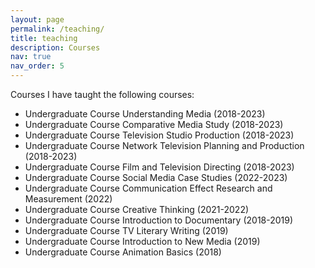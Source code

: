 ```yaml
---
layout: page
permalink: /teaching/
title: teaching
description: Courses
nav: true
nav_order: 5
---
```


Courses
I have taught the following courses:
* Undergraduate Course Understanding Media (2018-2023)
* Undergraduate Course Comparative Media Study (2018-2023)
* Undergraduate Course Television Studio Production (2018-2023)
* Undergraduate Course Network Television Planning and Production (2018-2023)
* Undergraduate Course Film and Television Directing (2018-2023)
* Undergraduate Course Social Media Case Studies (2022-2023)
* Undergraduate Course Communication Effect Research and Measurement (2022)
* Undergraduate Course Creative Thinking (2021-2022)
* Undergraduate Course Introduction to Documentary (2018-2019)
* Undergraduate Course TV Literary Writing (2019)
* Undergraduate Course Introduction to New Media (2019)
* Undergraduate Course Animation Basics (2018)

